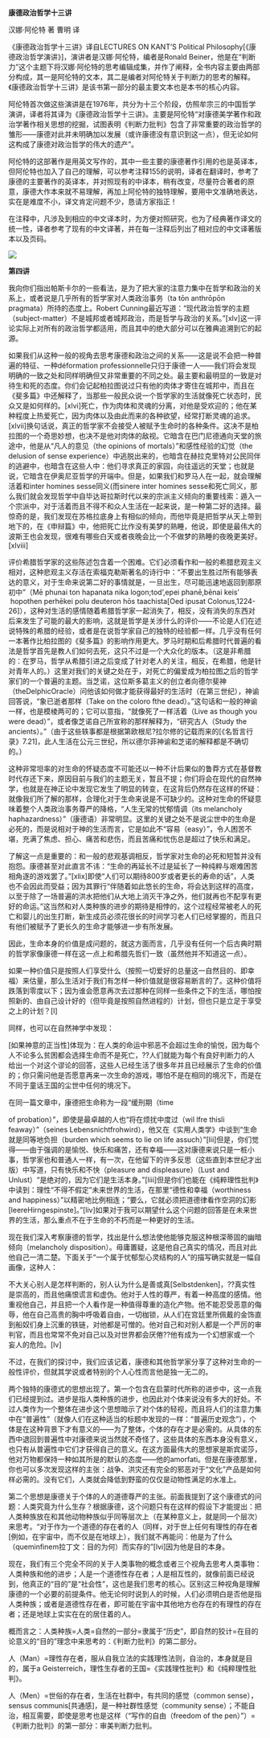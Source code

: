 **康德政治哲学十三讲**

汉娜·阿伦特 著 曹明 译

《康德政治哲学十三讲》译自LECTURES ON KANT’S Political Philosophy\[《康德政治哲学演讲》\]，演讲者是汉娜·阿伦特，编者是Ronald Beiner，他是在“判断力”这个主题下将汉娜·阿伦特的思考编辑成集，并作了阐释，全书内容主要由两部分构成，其一是阿伦特的文本，其二是编者对阿伦特关于判断力的思考的解释。《康德政治哲学十三讲》是该书第一部分的最主要文本也是本书的核心内容。

阿伦特首次做这些演讲是在1976年，共分为十三个阶段，仿照牟宗三的中国哲学演讲，译者将其译为《康德政治哲学十三讲》。主要是阿伦特“对康德美学著作和政治学著作相关思想的挖掘，试图表明《判断力批判》包含了非常重要的政治哲学的雏形——康德对此并未明确加以发展（或许康德没有意识到这一点），但无论如何这构成了康德对政治哲学的伟大的遗产”。

阿伦特的这部著作是用英文写作的，其中一些主要的康德著作引用的也是英译本，但阿伦特也加入了自己的理解，可以参考注释155的说明，译者在翻译时，参考了康德的主要著作的英译本，并对照现有的中译本，稍有改变，尽量符合著者的原意，康德大作本来就不易理解，再加上阿伦特的独特理解，要用中文准确地表达，实在是难度不小，译文肯定问题不少，恳请方家指正！

在注释中，凡涉及到相应的中文译本时，为方便对照研究，也为了经典著作译文的统一性，译者参考了现有的中文译著，并在每一注释后列出了相对应的中文译著版本以及页码。

![](https://mmbiz.qpic.cn/mmbiz_jpg/l26na1AR7xH6X1GELXcZtEHHX8bPqBflMbUW7lSN5NpcNSgibUialaWgmqPfWqFpQia2JGOdYUoiaxFEg5slETa3ibA/640?wx_fmt=jpeg)

**第四讲**

我向你们指出帕斯卡尔的一些看法，是为了把大家的注意力集中在哲学和政治的关系上，或者说是几乎所有的哲学家对人类政治事务（ta tōn anthrōpōn pragmata）所持的态度上。Robert Cunning最近写道：“现代政治哲学的主题（subject-matter）不是城邦或者城邦政治，而是哲学与政治的关系。”\[xlv\]这一评论实际上对所有的政治哲学都适用，而且其中的绝大部分可以在雅典追溯到它的起源。

如果我们从这种一般的视角去思考康德和政治之间的关系——这是说不会把一种普遍的特征、一种déformation professionnelle只归于康德一人——我们将会发现明确的一致之处和同样明确但又非常重要的不同之处。最主要和最明显的一致是对待生和死的态度。你们会记起柏拉图说过只有他的肉体才寄住在城邦中，而且在《斐多篇》中还解释了，当那些一般民众说一个哲学家的生活就像死亡状态时，民众又是如何样的。\[xlvi\]死亡，作为肉体和灵魂的分离，对他是受欢迎的；他在某种程度上热爱死亡，因为肉体以及由此而来的各种欲望，经常打断灵魂的追求。\[xlvii\]换句话说，真正的哲学家不会接受人被赋予生命时的各种条件。这决不是柏拉图的一个奇思妙想，也决不是他对肉体的敌视。它暗含在巴门尼德通向天堂的旅途中，他是从“凡人的意见（the opinions of mortals）”和感性经验的幻觉（the delusion of sense experience）中逃脱出来的，也暗含在赫拉克里特对公民同伴的逃避中，也暗含在这些人中：他们寻求真正的家园，向往遥远的天堂；也就是说，它暗含在伊奥尼亚哲学的开端中。但是，如果我们和罗马人在一起，就会理解活着和inter homines sesse同义(而sinere inter homines sesse和死亡同义，那么我们就会发现哲学中自毕达哥拉斯时代以来的宗派主义倾向的重要线索：遁入一个宗派中，对于活着而且不得不和众人生活在一起来说，是一种第二好的选择。最惊奇的是，我们发现在苏格拉底身上有相似的倾向，而他毕竟是把哲学从天上带到地下的，在《申辩篇》中，他把死亡比作没有美梦的熟睡，他说，即使是最伟大的波斯王也会发现，很难有哪些白天或者夜晚会比一个不做梦的熟睡的夜晚更美好。\[xlviii\]

评价希腊哲学家的这些陈述包含着一个困难。它们必须看作和一般的希腊悲观主义相对，这种悲观主义存活在索福克勒斯著名的诗行中：“不要出生胜过所有能够表达的意义，对于生命来说第二好的事情就是，一旦出生，尽可能迅速地返回到那原初中”（Mē phunai ton hapanata nika logon;tod’,epei phanē,bēnai keis’  hopothen perhēkei polu deuteron hōs taachista\[Oed ipusat Colonus,1224-26\]），这种对生活的感情随着希腊哲学家一起消失了，相反，没有消失的东西对后来发生了可能的最大的影响，这就是哲学是关涉什么的评价——不论是人们在述说特殊的希腊的经验，或者是在说哲学家自己的独特的经验都一样。几乎没有任何一本著作比柏拉图的《斐多篇》的影响作用更大。罗马时期和后希腊时代普遍的看法是哲学首先是教人们如何去死，这只不过是一个大众化的版本。（这是非希腊的：在罗马，哲学从希腊引进之后变成了针对老人的关注，相反，在希腊，他是针对青年人的。）这里对我们的关键之处在于，对死亡的偏爱成为柏拉图之后的哲学家们的一个普遍的主题。当芝诺，这位斯多葛主义的创立者向德尔斐神（theDelphicOracle）问他该如何做才能获得最好的生活时（在第三世纪），神谕回答说，“象已逝者那样（Take on the coloro fthe dead）。”这句话和一般的神谕一样，也是模棱两可的；它可以意指，“就像死了一样活着（Live as though you were dead）”，或者像芝诺自己所宣称的那样解释为，“研究古人（Study the ancients）。”（由于这些轶事都是根据第欧根尼?拉尔修的记载而来的\[《名哲言行录》7.21\]，此人生活在公元三世纪，所以德尔菲神谕和芝诺的解释都是不确切的。）

这种非常坦率的对生命的怀疑态度不可能还以一种不计后果似的鲁莽方式在基督教时代存还下来，原因目前与我们的主题无关，暂且不提；你们将会在现代的自然神学，也就是在神正论中发现它发生了明显的转变，在这背后仍然存在这样的怀疑：就像我们所了解的那样，合理化对于生命来说是不可缺少的。这种对生命的怀疑意味着整个人类政治事务尊严的降格，“人生无常的忧郁情调（its melancholy haphazardness）”（康德语）非常明显。这里的关键之处不是说尘世中的生命是必死的，而是说相对于神的生活而言，它是如此不“容易（easy）”，令人困苦不堪，充满了焦虑、担心、痛苦和悲伤，而且苦痛和忧伤总是超过了快乐和满足。

了解这一点是重要的：和一般的悲观基调相反，哲学家对生命的必死和短暂并没有抱怨。康德甚至对此直言不讳：“生命的再延长不过是延长了一种纯粹与艰难困苦相角逐的游戏罢了。”\[xlix\]即使“人们可以期待800岁或者更长的寿命的话”，人类也不会因此而受益；因为其罪行“伴随着如此悠长的生命，将会达到这样的高度，以至于除了一场普遍的洪水把他们从大地上消灭干净之外，他们就再也不配享有更好的命运。”这当然和对人类种族的进步的期待是相悖的，这个过程经常被老人的死亡和婴儿的出生打断，新生成员必须花很长的时间学习老人们已经掌握的，而且只有他们被赋予了更长久的生命才能够进一步有所发展。

因此，生命本身的价值是成问题的，就这方面而言，几乎没有任何一个后古典时期的哲学家像康德一样在这一点上和希腊先哲们一致（虽然他并不知道这一点）。

如果一种价值只是按照人们享受什么（按照一切爱好的总量这一自然目的、即幸福）来估量，那么生活对于我们有怎样一种价值就是很容易断言的了。这种价值将跌落到零度以下；因为谁会愿意再次去过那种在同样一些条件之下的生活，哪怕按照新的、由自己设计好的（但毕竟是按照自然进程的）计划，但也只是立足于享受之上的计划？\[l\]

同样，也可以在自然神学中发现：

\[如果神意的正当性\]体现为：在人类的命运中邪恶不会超过生命的愉悦，因为每个人不论多么贫困都会选择生命而不是死亡，??人们就能为每个有良好判断力的人给出一个对这个谬论的回答，这些人已经生活了很多年并且已经展示了生命的价值的；你只需问他是否愿意再来一次生命的游戏，哪怕不是在相同的境况下，而是在不同于童话王国的尘世中任何的境况下。

在同一篇文章中，康德把生命称为一段“缓刑期（time 

of probation）”，即使是最卓越的人也“将在烦扰中度过（wil lfre thisli feaway）”（seines Lebensnichtfrohwird），他又在《实用人类学》中谈到“生命就是同等地负担（burden which seems to lie on life assuch）”\[lii\]但是，你们觉得——由于强调的是愉悦、快乐和痛苦，还有幸福——这对康德来说只是一桩小事，哲学家也和普通人一样，有一次，在他留下的许多反思（这些直到本世纪才出版）中写道，只有快乐和不快（pleasure and displeasure）（Lust and Unlust）“是绝对的，因为它们是生活本身。”\[liii\]但是你们也能在《纯粹理性批判》中读到：理性“不得不假定”未来世界的生活，在那里“德性和幸福（worthiness and happiness）”以精密地比例相连；“要么，它就必须把道德律看作空洞的幻影\[leereHirngespinste\]。”\[liv\]如果对于我可以期望什么这个问题的回答是在未来世界的生活，那么重点不在于生命的不朽而是一种更好的生活。

现在我们深入考察康德的哲学，找出是什么想法使他能够克服这种根深蒂固的幽暗倾向（melancholy disposition）。毋庸置疑，这是他自己真实的情况，而且对此他自己一清二楚。下面关于“一个属于忧郁型心灵结构的人”的描写确实就是一幅自画像，这种人：

不大关心别人是怎样判断的，别人认为什么是善或真\[Selbstdenken\]，??真实性是崇高的，而且他痛恨谎言和虚伪。他对于人性的尊严，有着一种高度的感情。他重视他自己，并且把一个人看作是一种值得尊重的造化产物。他不能忍受恶意的侮辱，他在自己高贵的胸中呼吸着自由，一切枷锁，从人们在宫廷里所佩戴的金饰直到船奴们身上沉重的铁链，对他都是可憎的。他对自己和对别人都是一个严厉的审判官，而且也常常不免对自己以及对世界都会厌倦??他有成为一个幻想家或一个妄人的危险。\[lv\]

不过，在我们的探讨中，我们应该记着，康德和其他哲学家分享了这种对生命的一般性评价，但就其学说或者特别的个人心性而言他是独一无二的。

两个独特的康德式的思想出现了。第一个包含在启蒙时代所称的进步中，这一点我们已经提到过。进步是指人类种族的进步，也因此对个体来说没有多大的好处。不过人类作为一个整体在进步这个思想暗示了对个体的轻视，而且将人们的注意力集中在“普遍性”（就像人们在这种适当的标题中发现的一样：“普遍历史观念”），个体是在这种背景下才有意义的——为了整体，个体的存在才是必需的。从具体的东西中退回到普遍性中对康德来说当然就不奇怪了，这些具体的东西本身没有意义，也只有从普遍性中它们才获得自己的意义。在这方面最伟大的思想家是斯宾诺莎，他对万物都保持一种如其所是的默认的态度——他的amorfati。但是在康德那里，你也可以多次发现这样的主张：战争、洪灾还有完全的邪恶对于“文化”产品是如何样必需的。没有它们，人类就会降低到野蛮的仅仅是动物性满足的水准上。

第二个思想是康德关于个体的人的道德尊严的主张。前面我提到了这个康德式的问题：人类究竟为什么生存？根据康德，这个问题只有在这样的假设下才能提出：把人类种族放在和其他动物种族似乎同等层次上（在某种意义上，就是同一个层次）来思考。“对于作为一个道德的存在者的人（同样，对于世上任何有理性的存在者\[例如，在宇宙中，而不仅是在地球上），我们就不再能问：他是为了什么（queminfinem拉丁文：目的为何）而实存的”\[lvi\]因为他是目的本身。

现在，我们有三个完全不同的关于人类事物的概念或者三个视角去思考人类事物：人类种族和他的进步；人是一个道德性存在者；人是相互性的，就像前面已经说到，他真正的“目的”是“社会性”，这也是我们思考的核心。区别这三种视角是理解康德的一个必要的前提条件。他无论何时说到人的时候，人们必须明白是否他是指人类种族；或者是道德性存在者，即可能在宇宙中其他地方也存在的有理性的存在者；还是地球上实实在在的居住着的人。

概而言之：人类种族=人类=自然的一部分=隶属于“历史”，即自然的狡计=在目的论意义的“目的”理念中来思考的：《判断力批判》的第二部分。

人（Man）=理性存在者，服从自我立法的实践理性法则，自治的，本身就是目的，属于a Geisterreich，理性生存者的王国=《实践理性批判》和《纯粹理性批判》。

人（Men）=世俗的存在者，生活在社群中，有共同的感觉（common sense），sensus communis\[共通感\]，是一种社群性感觉（community sense）；不能自治，相互需要，即使是思考也是这样（“写作的自由（freedom of the pen）”）=《判断力批判》的第一部分：审美判断力批判。